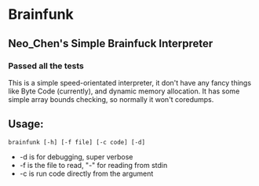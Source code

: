# Brainfunk
## Neo_Chen's Simple Brainfuck Interpreter
### Passed all the tests
This is a simple speed-orientated interpreter, it don't have any fancy things like Byte Code (currently),
and dynamic memory allocation.
It has some simple array bounds checking, so normally it won't coredumps.

## Usage:
	brainfunk [-h] [-f file] [-c code] [-d]
* -d is for debugging, super verbose
* -f is the file to read, "-" for reading from stdin
* -c is run code directly from the argument
